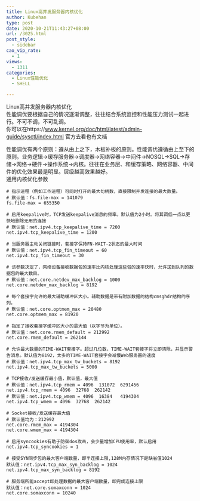 ```yaml
---
title: Linux高并发服务器内核优化
author: Kubehan
type: post
date: 2020-10-21T11:43:27+08:00
url: /3025.html
post_style:
  - sidebar
cao_vip_rate:
  - 1
views:
  - 1311
categories:
  - Linux性能优化
  - SHELL

---
```

Linux高并发服务器内核优化  
性能调优要根据自己的情况逐渐调整，往往结合系统监控和性能压力测试一起进行。不可不调，不可乱调。  
你可以在https://www.kernel.org/doc/html/latest/admin-guide/sysctl/index.html 官方去看也有文档

性能调优有两个原则：遵从由上之下，木板补板的原则。性能调优遵循由上至下的原则。业务逻辑->缓存服务器->调度器->网络容器->中间件->NOSQL->SQL->存储->网络->硬件->操作系统->内核。往往在业务层、和缓存策略、网络容器、中间件的优化效果最是明显。层级越高效果越好。  
通用内核优化参数

<pre><code class="language-shell"># 指示进程（例如工作进程）可同时打开的最大句柄数，直接限制并发连接的最大数量。
# 默认值：fs.file-max = 141079
fs.file-max = 655350

# 启用keepalive时，TCP发送keepalive消息的频率。默认值为2小时。将其调低一点以更快地删除无用的连接
# 默认值：net.ipv4.tcp_keepalive_time = 7200
net.ipv4.tcp_keepalive_time = 1200

# 当服务器主动关闭链接时，套接字保持FN-WAIT-2状态的最大时间
# 默认值：net.ipv4.tcp_fin_timeout = 60
net.ipv4.tcp_fin_timeout = 30

# 该参数决定了，网络设备接收数据包的速率比内核处理这些包的速率快时，允许送到队列的数据包的最大数目。
# 默认值：net.core.netdev_max_backlog = 1000
net.core.netdev_max_backlog = 8192

# 每个套接字允许的最大辅助缓冲区大小。辅助数据是带有附加数据的结构cmsghdr结构的序列。
# 默认值：net.core.optmem_max = 20480
net.core.optmem_max = 81920

# 指定了接收套接字缓冲区大小的最大值（以字节为单位）。
# 默认值：net.core.rmem_default = 212992
net.core.rmem_default = 262144

# 允许最大数量的TIME-WAIT套接字。超过几位数，TIME-WAIT套接字将立即清除，并显示警告消息。默认值为8192，太多的TIME-WAIT套接字会减慢Web服务器的速度
# 默认值：net.ipv4.tcp_max_tw_buckets = 8192
net.ipv4.tcp_max_tw_buckets = 5000

# TCP接收/发送缓存最小值，默认值，最大值
# 默认值：net.ipv4.tcp_rmem = 4096  131072  6291456
net.ipv4.tcp_rmem = 4096  32768  262142
# 默认值：net.ipv4.tcp_wmem = 4096  16384   4194304
net.ipv4.tcp_wmem = 4096  32768  262142

# Socket接收/发送缓存最大值
# 默认值均为：212992
net.core.rmem_max = 4194304
net.core.wmem_max = 4194304

# 启用syncookies有助于防御dos攻击，会少量增加CPU使用率，默认启用
net.ipv4.tcp_syncookies = 1

# 接受SYN同步包的最大客户端数量，即半连接上限,128M内存情况下是缺省值1024
默认值：net.ipv4.tcp_max_syn_backlog = 1024
net.ipv4.tcp_max_syn_backlog = 8192

# 服务端所能accept即处理数据的最大客户端数量，即完成连接上限
默认值：net.core.somaxconn = 1024
net.core.somaxconn = 10240</code></pre>